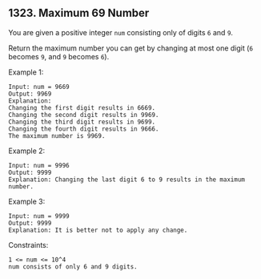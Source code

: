 ## 1323. Maximum 69 Number

You are given a positive integer `num` consisting only of digits `6` and `9`.

Return the maximum number you can get by changing at most one digit (`6` becomes `9`, and `9` becomes `6`).

Example 1:

```
Input: num = 9669
Output: 9969
Explanation:
Changing the first digit results in 6669.
Changing the second digit results in 9969.
Changing the third digit results in 9699.
Changing the fourth digit results in 9666.
The maximum number is 9969.
```

Example 2:

```
Input: num = 9996
Output: 9999
Explanation: Changing the last digit 6 to 9 results in the maximum number.
```

Example 3:

```
Input: num = 9999
Output: 9999
Explanation: It is better not to apply any change.
```

Constraints:

```
1 <= num <= 10^4
num consists of only 6 and 9 digits.
```

